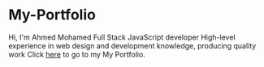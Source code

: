# My-Portfolio
Hi, I'm Ahmed Mohamed Full Stack JavaScript developer High-level experience in web design and development knowledge, producing quality work
Click [here](https://ahmedmohamed72261.github.io/My-Portfolio) to go to my My Portfolio.
